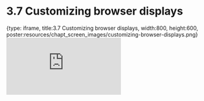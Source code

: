 # 3.7 Customizing browser displays
 
{type: iframe, title:3.7 Customizing browser displays, width:800, height:600, poster:resources/chapt_screen_images/customizing-browser-displays.png}
![](https://stephaniemyan.github.io/hgv_modules/no_toc/customizing-browser-displays.html)
 

 
